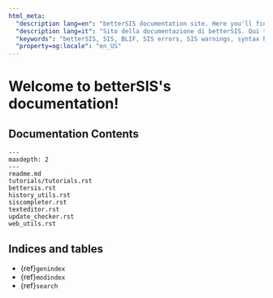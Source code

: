 ```yaml
---
html_meta:
  "description lang=en": "betterSIS documentation site. Here you'll find betterSIS and SIS tutorials, errors and warnings fixes, syntax highlighting extensions for Visual Studio Code, Sublime Text and more."
  "description lang=it": "Sito della documentazione di betterSIS. Qui troverai tutorial su betterSIS e SIS, fix per errori e warning, estensioni per il syntax highlighting per Visual Studio Code, Sublime Text e molto altro."
  "keywords": "betterSIS, SIS, BLIF, SIS errors, SIS warnings, syntax highlight"
  "property=og:locale": "en_US"
---
```


# Welcome to betterSIS's documentation!

## Documentation Contents

```{toctree}
---
maxdepth: 2
---
readme.md
tutorials/tutorials.rst
bettersis.rst
history_utils.rst
siscompleter.rst
texteditor.rst
update_checker.rst
web_utils.rst
```

## Indices and tables

* {ref}`genindex`
* {ref}`modindex`
* {ref}`search`
